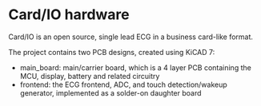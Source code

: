 Card/IO hardware
================

Card/IO is an open source, single lead ECG in a business card-like format.

The project contains two PCB designs, created using KiCAD 7:
 
 - main_board: main/carrier board, which is a 4 layer PCB containing the MCU, display, battery and related circuitry
 - frontend: the ECG frontend, ADC, and touch detection/wakeup generator, implemented as a solder-on daughter board
